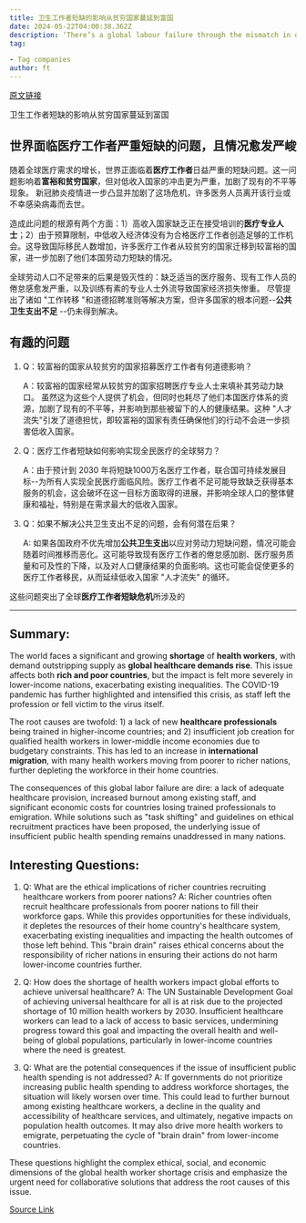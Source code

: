 ```yaml
---
title: 卫生工作者短缺的影响从贫穷国家蔓延到富国
date: 2024-05-22T04:00:38.362Z
description: ‘There’s a global labour failure through the mismatch in demand and the supply from the education system’
tag: 

- Tag companies
author: ft
---
```


[原文链接](https://ft.com/content/cd078034-7184-4172-ae72-46880526bf42)

卫生工作者短缺的影响从贫穷国家蔓延到富国

## 世界面临**医疗工作者**严重短缺的问题，且情况愈发严峻 ##

随着全球医疗需求的增长，世界正面临着**医疗工作者**日益严重的短缺问题。这一问题影响着**富裕和贫穷国家**，但对低收入国家的冲击更为严重，加剧了现有的不平等现象。 新冠肺炎疫情进一步凸显并加剧了这场危机，许多医务人员离开该行业或不幸感染病毒而去世。

造成此问题的根源有两个方面：1）高收入国家缺乏正在接受培训的**医疗专业人士**；2）由于预算限制，中低收入经济体没有为合格医疗工作者创造足够的工作机会。这导致国际移民人数增加，许多医疗工作者从较贫穷的国家迁移到较富裕的国家，进一步加剧了他们本国劳动力短缺的情况。

全球劳动人口不足带来的后果是毁灭性的：缺乏适当的医疗服务、现有工作人员的倦怠感愈发严重，以及训练有素的专业人士外流导致国家经济损失惨重。 尽管提出了诸如 "工作转移 "和道德招聘准则等解决方案，但许多国家的根本问题--**公共卫生支出不足** --仍未得到解决。

## 有趣的问题 ##

1. Q：较富裕的国家从较贫穷的国家招募医疗工作者有何道德影响？

   A：较富裕的国家经常从较贫穷的国家招聘医疗专业人士来填补其劳动力缺口。 虽然这为这些个人提供了机会，但同时也耗尽了他们本国医疗体系的资源，加剧了现有的不平等，并影响到那些被留下的人的健康结果。这种 "人才流失"引发了道德担忧，即较富裕的国家有责任确保他们的行动不会进一步损害低收入国家。

2. Q：医疗工作者短缺如何影响实现全民医疗的全球努力？

   A：由于预计到 2030 年将短缺1000万名医疗工作者，联合国可持续发展目标--为所有人实现全民医疗面临风险。医疗工作者不足可能导致缺乏获得基本服务的机会，这会破坏在这一目标方面取得的进展，并影响全球人口的整体健康和福祉，特别是在需求最大的低收入国家。

3. Q：如果不解决公共卫生支出不足的问题，会有何潜在后果？

   A: 如果各国政府不优先增加**公共卫生支出**以应对劳动力短缺问题，情况可能会随着时间推移而恶化。这可能导致现有医疗工作者的倦怠感加剧、医疗服务质量和可及性的下降，以及对人口健康结果的负面影响。这也可能会促使更多的医疗工作者移民，从而延续低收入国家 "人才流失" 的循环。

这些问题突出了全球**医疗工作者短缺危机**所涉及的

---

## Summary: 

The world faces a significant and growing **shortage** of **health workers**, with demand outstripping supply as **global healthcare demands rise**. This issue affects both **rich and poor countries**, but the impact is felt more severely in lower-income nations, exacerbating existing inequalities. The COVID-19 pandemic has further highlighted and intensified this crisis, as staff left the profession or fell victim to the virus itself. 

The root causes are twofold: 1) a lack of new **healthcare professionals** being trained in higher-income countries; and 2) insufficient job creation for qualified health workers in lower-middle income economies due to budgetary constraints. This has led to an increase in **international migration**, with many health workers moving from poorer to richer nations, further depleting the workforce in their home countries. 

The consequences of this global labor failure are dire: a lack of adequate healthcare provision, increased burnout among existing staff, and significant economic costs for countries losing trained professionals to emigration. While solutions such as "task shifting" and guidelines on ethical recruitment practices have been proposed, the underlying issue of insufficient public health spending remains unaddressed in many nations. 

## Interesting Questions: 

1. Q: What are the ethical implications of richer countries recruiting healthcare workers from poorer nations? 
A: Richer countries often recruit healthcare professionals from poorer nations to fill their workforce gaps. While this provides opportunities for these individuals, it depletes the resources of their home country's healthcare system, exacerbating existing inequalities and impacting the health outcomes of those left behind. This "brain drain" raises ethical concerns about the responsibility of richer nations in ensuring their actions do not harm lower-income countries further. 

2. Q: How does the shortage of health workers impact global efforts to achieve universal healthcare? 
A: The UN Sustainable Development Goal of achieving universal healthcare for all is at risk due to the projected shortage of 10 million health workers by 2030. Insufficient healthcare workers can lead to a lack of access to basic services, undermining progress toward this goal and impacting the overall health and well-being of global populations, particularly in lower-income countries where the need is greatest. 

3. Q: What are the potential consequences if the issue of insufficient public health spending is not addressed? 
A: If governments do not prioritize increasing public health spending to address workforce shortages, the situation will likely worsen over time. This could lead to further burnout among existing healthcare workers, a decline in the quality and accessibility of healthcare services, and ultimately, negative impacts on population health outcomes. It may also drive more health workers to emigrate, perpetuating the cycle of "brain drain" from lower-income countries. 

These questions highlight the complex ethical, social, and economic dimensions of the global health worker shortage crisis and emphasize the urgent need for collaborative solutions that address the root causes of this issue.

[Source Link](https://ft.com/content/cd078034-7184-4172-ae72-46880526bf42)

